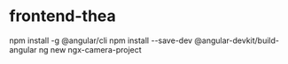 # frontend-thea
npm install -g @angular/cli
npm install --save-dev @angular-devkit/build-angular
ng new ngx-camera-project